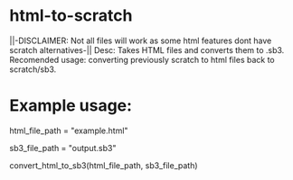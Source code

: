 # html-to-scratch
||-DISCLAIMER: Not all files will work as some html features dont have scratch alternatives-||   Desc: Takes HTML files and converts them to .sb3. Recomended usage: converting previously scratch to html files back to scratch/sb3.


# Example usage:
html_file_path = "example.html"

sb3_file_path = "output.sb3"

convert_html_to_sb3(html_file_path, sb3_file_path)
